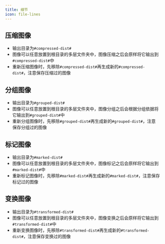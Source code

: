 ```yaml
---
title: 细节
icon: file-lines
---
```


## 压缩图像

- 输出目录为`#compressed-dist#`
- 图像可以任意放置到根目录的多层文件夹中，图像压缩之后会原样将它输出到`#compressed-dist#`中
- 重新压缩图像时，先移除`#compressed-dist#`再生成新的`#compressed-dist#`，注意保存压缩过的图像

## 分组图像

- 输出目录为`#grouped-dist#`
- 图像可以任意放置到根目录的多层文件夹中，图像分组之后会根据分组依据将它输出到`#grouped-dist#`中
- 重新分组图像时，先移除`#grouped-dist#`再生成新的`#grouped-dist#`，注意保存分组过的图像

## 标记图像

- 输出目录为`#marked-dist#`
- 图像可以任意放置到根目录的多层文件夹中，图像标记之后会原样将它输出到`#marked-dist#`中
- 重新标记图像时，先移除`#marked-dist#`再生成新的`#marked-dist#`，注意保存标记过的图像

## 变换图像

- 输出目录为`#transformed-dist#`
- 图像可以任意放置到根目录的多层文件夹中，图像变换之后会原样将它输出到`#transformed-dist#`中
- 重新变换图像时，先移除`#transformed-dist#`再生成新的`#transformed-dist#`，注意保存变换过的图像
